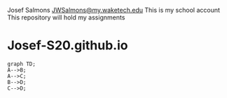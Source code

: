 Josef Salmons JWSalmons@my.waketech.edu
This is my school account
This repository will hold my assignments
# Josef-S20.github.io

```mermaid
graph TD;
A-->B;
A-->C;
B-->D;
C-->D;
```

